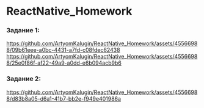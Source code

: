 # ReactNative_Homework

### Задание 1:

https://github.com/ArtyomKalugin/ReactNative_Homework/assets/45566988/09b61eee-a0bc-4431-a7fd-c08fdec62438
https://github.com/ArtyomKalugin/ReactNative_Homework/assets/45566988/25e0f86f-af22-49a9-a0dd-e6b094acb9b6

### Задание 2:

https://github.com/ArtyomKalugin/ReactNative_Homework/assets/45566988/d83b8a05-d6a1-41b7-bb2e-f949e401986a



